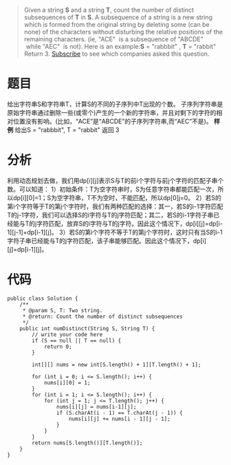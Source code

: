 > Given a string **S** and a string **T**, count the number of distinct subsequences of **T** in **S**.
A subsequence of a string is a new string which is formed from the original string by deleting some (can be none) of the characters without disturbing the relative positions of the remaining characters. (ie, "ACE"
 is a subsequence of "ABCDE"
 while "AEC"
 is not).
Here is an example:**S** = "rabbbit"
, **T** = "rabbit"
Return 3.
[Subscribe](https://leetcode.com/subscribe/) to see which companies asked this question.
# 题目
给出字符串S和字符串T，计算S的不同的子序列中T出现的个数。
子序列字符串是原始字符串通过删除一些(或零个)产生的一个新的字符串，并且对剩下的字符的相对位置没有影响。(比如，“ACE”是“ABCDE”的子序列字符串,而“AEC”不是)。
**样例**
给出S = "rabbbit", T = "rabbit"
返回 3

# 分析
利用动态规划去做，我们用dp[i][j]表示S与T的前i个字符与前j个字符的匹配子串个数。可以知道：
1）初始条件：T为空字符串时，S为任意字符串都能匹配一次，所以dp[i][0]=1；S为空字符串，T不为空时，不能匹配，所以dp[0][j](j>1)=0。
2）若S的第i个字符等于T的第j个字符时，我们有两种匹配的选择：其一，若S的i-1字符匹配T的j-1字符，我们可以选择S的i字符与T的j字符匹配；其二，若S的i-1字符子串已经能与T的j字符匹配，放弃S的i字符与T的j字符。因此这个情况下，dp[i][j]=dp[i-1][j-1]+dp[i-1][j]。
3）若S的第i个字符不等于T的第j个字符时，这时只有当S的i-1字符子串已经能与T的j字符匹配，该子串能够匹配。因此这个情况下，dp[i][j]=dp[i-1][j]。

# 代码
```
public class Solution {
    /**
     * @param S, T: Two string.
     * @return: Count the number of distinct subsequences
     */
    public int numDistinct(String S, String T) {
        // write your code here
        if (S == null || T == null) {
            return 0;
        }

        int[][] nums = new int[S.length() + 1][T.length() + 1];

        for (int i = 0; i <= S.length(); i++) {
            nums[i][0] = 1;
        }
        for (int i = 1; i <= S.length(); i++) {
            for (int j = 1; j <= T.length(); j++) {
                nums[i][j] = nums[i-1][j];
                if (S.charAt(i - 1) == T.charAt(j - 1)) {
                    nums[i][j] += nums[i - 1][j - 1];
                }
            }
        }
        return nums[S.length()][T.length()];
    }
}
```
